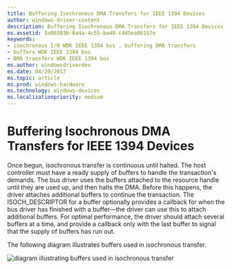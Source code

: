```yaml
---
title: Buffering Isochronous DMA Transfers for IEEE 1394 Devices
author: windows-driver-content
description: Buffering Isochronous DMA Transfers for IEEE 1394 Devices
ms.assetid: 5a08303b-8a4a-4c55-ba48-c4d5ea06157e
keywords:
- isochronous I/O WDK IEEE 1394 bus , buffering DMA transfers
- buffers WDK IEEE 1394 bus
- DMA transfers WDK IEEE 1394 bus
ms.author: windowsdriverdev
ms.date: 04/20/2017
ms.topic: article
ms.prod: windows-hardware
ms.technology: windows-devices
ms.localizationpriority: medium
---
```


# Buffering Isochronous DMA Transfers for IEEE 1394 Devices





Once begun, isochronous transfer is continuous until halted. The host controller must have a ready supply of buffers to handle the transaction's demands. The bus driver uses the buffers attached to the resource handle until they are used up, and then halts the DMA. Before this happens, the driver attaches additional buffers to continue the transaction. The ISOCH\_DESCRIPTOR for a buffer optionally provides a callback for when the bus driver has finished with a buffer—the driver can use this to attach additional buffers. For optimal performance, the driver should attach several buffers at a time, and provide a callback only with the last buffer to signal that the supply of buffers has run out.

The following diagram illustrates buffers used in isochronous transfer.

![diagram illustrating buffers used in isochronous transfer](images/1394lin.png)

 

 




